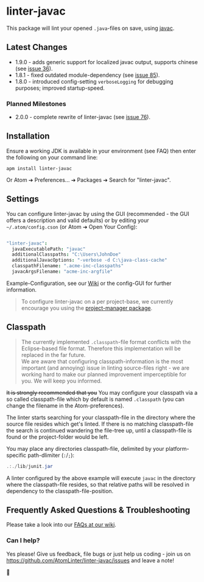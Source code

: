 # linter-javac

This package will lint your opened `.java`-files on save, using [javac][javac-docs].


## Latest Changes

- 1.9.0 - adds generic support for localized javac output, supports chinese (see [issue 36](iss36)).
- 1.8.1 - fixed outdated module-dependency (see [issue 85][iss85]).
- 1.8.0 - introduced config-setting `verboseLogging` for debugging purposes; improved startup-speed.

### Planned Milestones

- 2.0.0 - complete rewrite of linter-javac (see [issue 76][iss76]).


## Installation

Ensure a working JDK is available in your environment (see FAQ) then enter the following on your command line:

    apm install linter-javac

Or Atom ➔ Preferences... ➔ Packages ➔ Search for "linter-javac".


## Settings

You can configure linter-javac by using the GUI (recommended - the GUI offers a description and valid defaults) or by editing your `~/.atom/config.cson` (or Atom ➔ Open Your Config):

```coffeescript

"linter-javac":
  javaExecutablePath: "javac"
  additionalClasspaths: "C:\Users\JohnDoe"
  additionalJavacOptions: "-verbose -d C:\java-class-cache"
  classpathFilename: ".acme-inc-classpaths"
  javacArgsFilename: "acme-inc-argfile"

```
Example-Configuration, see our [Wiki][wiki] or the config-GUI for further information.

> To configure linter-javac on a per project-base, we currently encourage you using the [project-manager package][project-manager].


## Classpath

> The currently implemented `.classpath`-file format conflicts with the Eclipse-based file format. Therefore this implementation will be replaced in the far future.  
We are aware that configuring classpath-information is the most important (and annoying) issue in linting source-files right - we are working hard to make our planned improvement imperceptible for you. We will keep you informed.

~~It is strongly recommended that you~~ You may configure your classpath via a so called classpath-file which by default is named `.classpath` (you can change the filename in the Atom-preferences).

The linter starts searching for your classpath-file in the directory where the source file resides which get's linted. If there is no matching classpath-file the search is continued wandering the file-tree up, until a classpath-file is found or the project-folder would be left.

You may place any directories classpath-file, delimited by your platform-specific path-dlimiter (`:`/`;`):

```java
.:./lib/junit.jar
```

A linter configured by the above example will execute `javac` in the directory where the classpath-file resides, so that relative paths will be resolved in dependency to the classpath-file-position.


## Frequently Asked Questions & Troubleshooting

Please take a look into our [FAQs at our wiki][faqs].

### Can I help?

Yes please! Give us feedback, file bugs or just help us coding - join us on https://github.com/AtomLinter/linter-javac/issues and leave a note!


:gift_heart:



[iss36]: https://github.com/AtomLinter/linter-javac/issues/36
[iss85]: https://github.com/AtomLinter/linter-javac/issues/85
[iss76]: https://github.com/AtomLinter/linter-javac/issues/76
[javac-docs]: https://docs.oracle.com/javase/8/docs/technotes/tools/unix/javac.html
[wiki]: https://github.com/AtomLinter/linter-javac/wiki
[project-manager]: https://atom.io/packages/project-manager
[faqs]: https://github.com/AtomLinter/linter-javac/wiki#frequently-asked-questions
